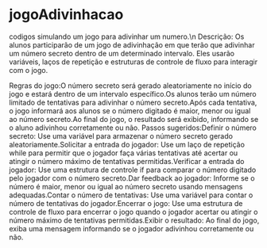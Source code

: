 # jogoAdivinhacao
codigos simulando um jogo para adivinhar um numero.\n
Descrição: Os alunos participarão de um jogo de adivinhação em que terão que adivinhar um número secreto dentro de um determinado intervalo. Eles usarão variáveis, laços de repetição e estruturas de controle de fluxo para interagir com o jogo.

Regras do jogo:O número secreto será gerado aleatoriamente no início do jogo e estará dentro de um intervalo específico.Os alunos terão um número limitado de tentativas para adivinhar o número secreto.Após cada tentativa, o jogo informará aos alunos se o número digitado é maior, menor ou igual ao número secreto.Ao final do jogo, o resultado será exibido, informando se o aluno adivinhou corretamente ou não.
Passos sugeridos:Definir o número secreto: Use uma variável para armazenar o número secreto gerado aleatoriamente.Solicitar a entrada do jogador: Use um laço de repetição while para permitir que o jogador faça várias tentativas até acertar ou atingir o número máximo de tentativas permitidas.Verificar a entrada do jogador: Use uma estrutura de controle if para comparar o número digitado pelo jogador com o número secreto.Dar feedback ao jogador: Informe se o número é maior, menor ou igual ao número secreto usando mensagens adequadas.Contar o número de tentativas: Use uma variável para contar o número de tentativas do jogador.Encerrar o jogo: Use uma estrutura de controle de fluxo para encerrar o jogo quando o jogador acertar ou atingir o número máximo de tentativas permitidas.Exibir o resultado: Ao final do jogo, exiba uma mensagem informando se o jogador adivinhou corretamente ou não.
